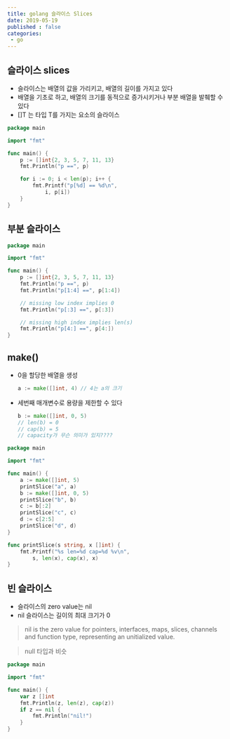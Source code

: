 ```yaml
---
title: golang 슬라이스 Slices
date: 2019-05-19
published : false
categories:
 - go
---
```




## 슬라이스 slices



- 슬라이스는 배열의 값을 가리키고, 배열의 길이를 가지고 있다
- 배열을 기초로 하고, 배열의 크기를 동적으로 증가시키거나 부분 배열을 발췌할 수 있다
- []T 는 타입 T를 가지는 요소의 슬라이스



```go
package main

import "fmt"

func main() {
    p := []int{2, 3, 5, 7, 11, 13}
    fmt.Println("p ==", p)

    for i := 0; i < len(p); i++ {
        fmt.Printf("p[%d] == %d\n",
            i, p[i])
    }
}

```





## 부분 슬라이스



```go
package main

import "fmt"

func main() {
    p := []int{2, 3, 5, 7, 11, 13}
    fmt.Println("p ==", p)
    fmt.Println("p[1:4] ==", p[1:4])

    // missing low index implies 0
    fmt.Println("p[:3] ==", p[:3])

    // missing high index implies len(s)
    fmt.Println("p[4:] ==", p[4:])
}

```





## make()



- 0을 할당한 배열을 생성

  ```go
  a := make([]int, 4) // 4는 a의 크기
  ```

- 세번째 매개변수로 용량을 제한할 수 있다

  ```go
  b := make([]int, 0, 5)
  // len(b) = 0
  // cap(b) = 5
  // capacity가 무슨 의미가 있지????
  ```

  

```go
package main

import "fmt"

func main() {
    a := make([]int, 5)
    printSlice("a", a)
    b := make([]int, 0, 5)
    printSlice("b", b)
    c := b[:2]
    printSlice("c", c)
    d := c[2:5]
    printSlice("d", d)
}

func printSlice(s string, x []int) {
    fmt.Printf("%s len=%d cap=%d %v\n",
        s, len(x), cap(x), x)
}

```





## 빈 슬라이스



- 슬라이스의 zero value는 nil
- nil 슬라이스는 길이의 최대 크기가 0

> nil is the zero value for pointers, interfaces, maps, slices, channels and function type, representing an unitialized value.

> null 타입과 비슷

```go
package main

import "fmt"

func main() {
    var z []int
    fmt.Println(z, len(z), cap(z))
    if z == nil {
        fmt.Println("nil!")
    }
}
```

